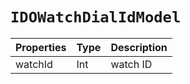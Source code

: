 # `IDOWatchDialIdModel`

| Properties | Type | Description |
| ----------- | ------- | ------------ |
| watchId | Int | watch ID |
